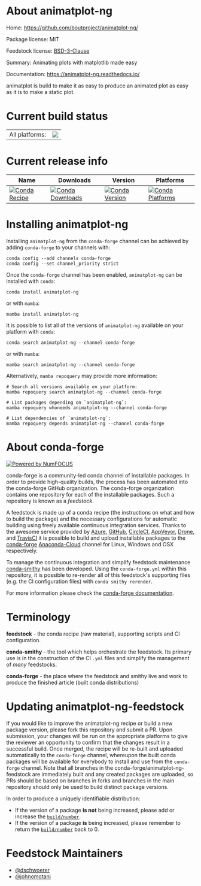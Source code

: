 About animatplot-ng
===================

Home: https://github.com/boutproject/animatplot-ng/

Package license: MIT

Feedstock license: [BSD-3-Clause](https://github.com/conda-forge/animatplot-ng-feedstock/blob/main/LICENSE.txt)

Summary: Animating plots with matplotlib made easy

Documentation: https://animatplot-ng.readthedocs.io/

animatplot is build to make it as easy to produce an animated plot
as easy as it is to make a static plot.


Current build status
====================


<table><tr><td>All platforms:</td>
    <td>
      <a href="https://dev.azure.com/conda-forge/feedstock-builds/_build/latest?definitionId=18589&branchName=main">
        <img src="https://dev.azure.com/conda-forge/feedstock-builds/_apis/build/status/animatplot-ng-feedstock?branchName=main">
      </a>
    </td>
  </tr>
</table>

Current release info
====================

| Name | Downloads | Version | Platforms |
| --- | --- | --- | --- |
| [![Conda Recipe](https://img.shields.io/badge/recipe-animatplot--ng-green.svg)](https://anaconda.org/conda-forge/animatplot-ng) | [![Conda Downloads](https://img.shields.io/conda/dn/conda-forge/animatplot-ng.svg)](https://anaconda.org/conda-forge/animatplot-ng) | [![Conda Version](https://img.shields.io/conda/vn/conda-forge/animatplot-ng.svg)](https://anaconda.org/conda-forge/animatplot-ng) | [![Conda Platforms](https://img.shields.io/conda/pn/conda-forge/animatplot-ng.svg)](https://anaconda.org/conda-forge/animatplot-ng) |

Installing animatplot-ng
========================

Installing `animatplot-ng` from the `conda-forge` channel can be achieved by adding `conda-forge` to your channels with:

```
conda config --add channels conda-forge
conda config --set channel_priority strict
```

Once the `conda-forge` channel has been enabled, `animatplot-ng` can be installed with `conda`:

```
conda install animatplot-ng
```

or with `mamba`:

```
mamba install animatplot-ng
```

It is possible to list all of the versions of `animatplot-ng` available on your platform with `conda`:

```
conda search animatplot-ng --channel conda-forge
```

or with `mamba`:

```
mamba search animatplot-ng --channel conda-forge
```

Alternatively, `mamba repoquery` may provide more information:

```
# Search all versions available on your platform:
mamba repoquery search animatplot-ng --channel conda-forge

# List packages depending on `animatplot-ng`:
mamba repoquery whoneeds animatplot-ng --channel conda-forge

# List dependencies of `animatplot-ng`:
mamba repoquery depends animatplot-ng --channel conda-forge
```


About conda-forge
=================

[![Powered by
NumFOCUS](https://img.shields.io/badge/powered%20by-NumFOCUS-orange.svg?style=flat&colorA=E1523D&colorB=007D8A)](https://numfocus.org)

conda-forge is a community-led conda channel of installable packages.
In order to provide high-quality builds, the process has been automated into the
conda-forge GitHub organization. The conda-forge organization contains one repository
for each of the installable packages. Such a repository is known as a *feedstock*.

A feedstock is made up of a conda recipe (the instructions on what and how to build
the package) and the necessary configurations for automatic building using freely
available continuous integration services. Thanks to the awesome service provided by
[Azure](https://azure.microsoft.com/en-us/services/devops/), [GitHub](https://github.com/),
[CircleCI](https://circleci.com/), [AppVeyor](https://www.appveyor.com/),
[Drone](https://cloud.drone.io/welcome), and [TravisCI](https://travis-ci.com/)
it is possible to build and upload installable packages to the
[conda-forge](https://anaconda.org/conda-forge) [Anaconda-Cloud](https://anaconda.org/)
channel for Linux, Windows and OSX respectively.

To manage the continuous integration and simplify feedstock maintenance
[conda-smithy](https://github.com/conda-forge/conda-smithy) has been developed.
Using the ``conda-forge.yml`` within this repository, it is possible to re-render all of
this feedstock's supporting files (e.g. the CI configuration files) with ``conda smithy rerender``.

For more information please check the [conda-forge documentation](https://conda-forge.org/docs/).

Terminology
===========

**feedstock** - the conda recipe (raw material), supporting scripts and CI configuration.

**conda-smithy** - the tool which helps orchestrate the feedstock.
                   Its primary use is in the construction of the CI ``.yml`` files
                   and simplify the management of *many* feedstocks.

**conda-forge** - the place where the feedstock and smithy live and work to
                  produce the finished article (built conda distributions)


Updating animatplot-ng-feedstock
================================

If you would like to improve the animatplot-ng recipe or build a new
package version, please fork this repository and submit a PR. Upon submission,
your changes will be run on the appropriate platforms to give the reviewer an
opportunity to confirm that the changes result in a successful build. Once
merged, the recipe will be re-built and uploaded automatically to the
`conda-forge` channel, whereupon the built conda packages will be available for
everybody to install and use from the `conda-forge` channel.
Note that all branches in the conda-forge/animatplot-ng-feedstock are
immediately built and any created packages are uploaded, so PRs should be based
on branches in forks and branches in the main repository should only be used to
build distinct package versions.

In order to produce a uniquely identifiable distribution:
 * If the version of a package **is not** being increased, please add or increase
   the [``build/number``](https://docs.conda.io/projects/conda-build/en/latest/resources/define-metadata.html#build-number-and-string).
 * If the version of a package **is** being increased, please remember to return
   the [``build/number``](https://docs.conda.io/projects/conda-build/en/latest/resources/define-metadata.html#build-number-and-string)
   back to 0.

Feedstock Maintainers
=====================

* [@dschwoerer](https://github.com/dschwoerer/)
* [@johnomotani](https://github.com/johnomotani/)

